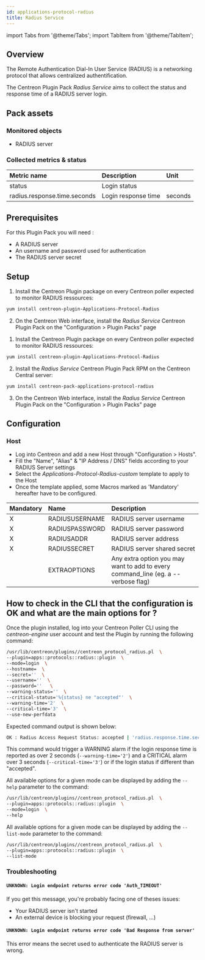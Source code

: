 ```yaml
---
id: applications-protocol-radius
title: Radius Service
---
```

import Tabs from '@theme/Tabs';
import TabItem from '@theme/TabItem';


## Overview

The Remote Authentication Dial-In User Service (RADIUS) is a networking
protocol that allows centralized authentification.

The Centreon Plugin Pack *Radius Service* aims to collect the status and
response time of a RADIUS server login.

## Pack assets

### Monitored objects

* RADIUS server

### Collected metrics & status

<Tabs groupId="operating-systems">
<TabItem value="RadiusLogin" label="RadiusLogin">

| Metric name                  | Description         | Unit    |
| :--------------------------- | :------------------ | :------ |
| status                       | Login status        |         |
| radius.response.time.seconds | Login response time | seconds |

</TabItem>
</Tabs>

## Prerequisites

For this Plugin Pack you will need :

* A RADIUS server
* An username and password used for authentication
* The RADIUS server secret

## Setup

<Tabs groupId="licence-systems">
<TabItem value="Online IMP Licence & IT100 Editions" label="Online IMP Licence & IT100 Editions">

1. Install the Centreon Plugin package on every Centreon poller expected to monitor RADIUS ressources:

```bash
yum install centreon-plugin-Applications-Protocol-Radius
```

2. On the Centreon Web interface, install the *Radius Service* Centreon Plugin Pack on the "Configuration > Plugin Packs" page

</TabItem>
<TabItem value="Offline IMP License" label="Offline IMP License">

1. Install the Centreon Plugin package on every Centreon poller expected to monitor RADIUS ressources:

```bash
yum install centreon-plugin-Applications-Protocol-Radius
```

2. Install the *Radius Service* Centreon Plugin Pack RPM on the Centreon Central server:

```bash
yum install centreon-pack-applications-protocol-radius
```

3. On the Centreon Web interface, install the *Radius Service* Centreon Plugin Pack on the "Configuration > Plugin Packs" page

</TabItem>
</Tabs>

## Configuration

### Host

* Log into Centreon and add a new Host through "Configuration > Hosts".
* Fill the "Name", "Alias" & "IP Address / DNS" fields according to your RADIUS Server settings
* Select the *Applications-Protocol-Radius-custom* template to apply to the Host
* Once the template applied, some Macros marked as 'Mandatory' hereafter have to be configured.

| Mandatory | Name           | Description                                                                        |
| :-------- | :------------- | :--------------------------------------------------------------------------------- |
| X         | RADIUSUSERNAME | RADIUS server username                                                             |
| X         | RADIUSPASSWORD | RADIUS server password                                                             |
| X         | RADIUSADDR     | RADIUS server address                                                              |
| X         | RADIUSSECRET   | RADIUS server shared secret                                                        |
|           | EXTRAOPTIONS   | Any extra option you may want to add to every command\_line (eg. a --verbose flag) |

## How to check in the CLI that the configuration is OK and what are the main options for ?

Once the plugin installed, log into your Centreon Poller CLI using the
*centreon-engine* user account and test the Plugin by running the following
command:

```bash
/usr/lib/centreon/plugins//centreon_protocol_radius.pl  \
--plugin=apps::protocols::radius::plugin  \
--mode=login  \
--hostname=  \
--secret=''  \
--username=''  \
--password=''   \
--warning-status=''  \
--critical-status='%{status} ne "accepted"'  \
--warning-time='2'  \
--critical-time='3'  \
--use-new-perfdata
```

Expected command output is shown below:

```bash
OK : Radius Access Request Status: accepted | 'radius.response.time.seconds'=1s;0:2;0:3;;
```

This command would trigger a WARNING alarm if the login response time is
reported as over 2 seconds (```--warning-time='2'```) and a CRITICAL alarm
over 3 seconds (```--critical-time='3'```) or if the login status if different
than "accepted".

All available options for a given mode can be displayed by adding the
```--help``` parameter to the command:

```bash
/usr/lib/centreon/plugins//centreon_protocol_radius.pl  \
--plugin=apps::protocols::radius::plugin  \
--mode=login  \
--help
```

All available options for a given mode can be displayed by adding the
```--list-mode``` parameter to the command:

```bash
/usr/lib/centreon/plugins//centreon_protocol_radius.pl  \
--plugin=apps::protocols::radius::plugin  \
--list-mode
```

### Troubleshooting

#### ```UNKNOWN: Login endpoint returns error code 'Auth_TIMEOUT' ```

If you get this message, you're probably facing one of theses issues:

* Your RADIUS server isn't started
* An external device is blocking your request (firewall, ...)

#### ```UNKNOWN: Login endpoint returns error code 'Bad Response from server' ```

This error means the secret used to authenticate the RADIUS server is wrong.